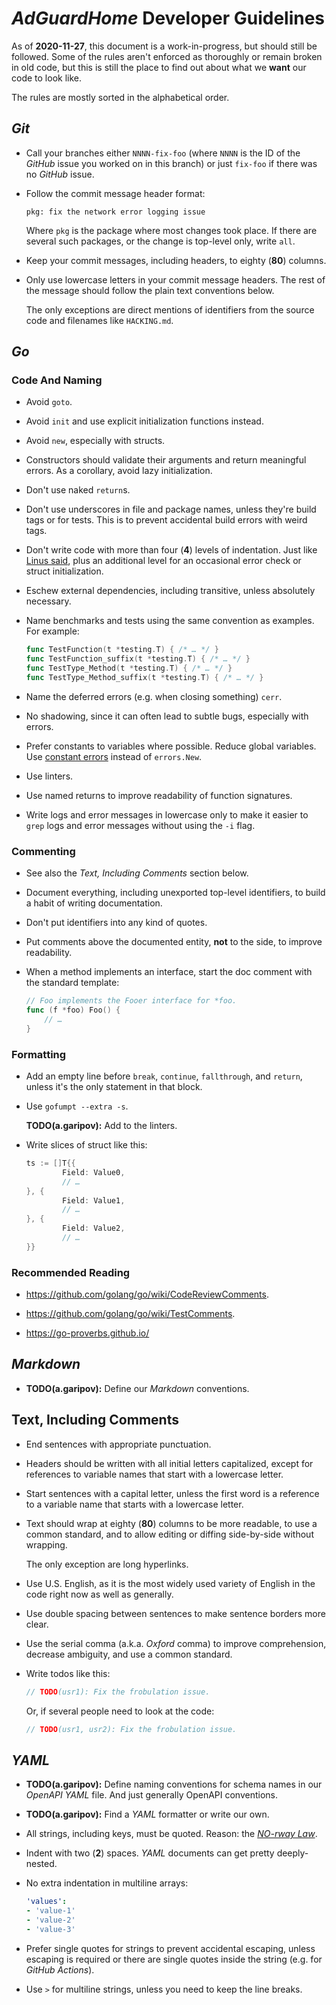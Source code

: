  #  *AdGuardHome* Developer Guidelines

As of **2020-11-27**, this document is a work-in-progress, but should still be
followed.  Some of the rules aren't enforced as thoroughly or remain broken in
old code, but this is still the place to find out about what we **want** our
code to look like.

The rules are mostly sorted in the alphabetical order.

##  *Git*

 *  Call your branches either `NNNN-fix-foo` (where `NNNN` is the ID of the
    *GitHub* issue you worked on in this branch) or just `fix-foo` if there was
    no *GitHub* issue.

 *  Follow the commit message header format:

    ```none
    pkg: fix the network error logging issue
    ```

    Where `pkg` is the package where most changes took place.  If there are
    several such packages, or the change is top-level only, write `all`.

 *  Keep your commit messages, including headers, to eighty (**80**) columns.

 *  Only use lowercase letters in your commit message headers.  The rest of the
    message should follow the plain text conventions below.

    The only exceptions are direct mentions of identifiers from the source code
    and filenames like `HACKING.md`.

##  *Go*

 ###  Code And Naming

 *  Avoid `goto`.

 *  Avoid `init` and use explicit initialization functions instead.

 *  Avoid `new`, especially with structs.

 *  Constructors should validate their arguments and return meaningful errors.
    As a corollary, avoid lazy initialization.

 *  Don't use naked `return`s.

 *  Don't use underscores in file and package names, unless they're build tags
    or for tests.  This is to prevent accidental build errors with weird tags.

 *  Don't write code with more than four (**4**) levels of indentation.  Just
    like [Linus said], plus an additional level for an occasional error check or
    struct initialization.

 *  Eschew external dependencies, including transitive, unless
    absolutely necessary.

 *  Name benchmarks and tests using the same convention as examples.  For
    example:

    ```go
    func TestFunction(t *testing.T) { /* … */ }
    func TestFunction_suffix(t *testing.T) { /* … */ }
    func TestType_Method(t *testing.T) { /* … */ }
    func TestType_Method_suffix(t *testing.T) { /* … */ }
    ```

 *  Name the deferred errors (e.g. when closing something) `cerr`.

 *  No shadowing, since it can often lead to subtle bugs, especially with
    errors.

 *  Prefer constants to variables where possible.  Reduce global variables.  Use
    [constant errors] instead of `errors.New`.

 *  Use linters.

 *  Use named returns to improve readability of function signatures.

 *  Write logs and error messages in lowercase only to make it easier to `grep`
    logs and error messages without using the `-i` flag.

[constant errors]: https://dave.cheney.net/2016/04/07/constant-errors
[Linus said]:      https://www.kernel.org/doc/html/v4.17/process/coding-style.html#indentation

 ###  Commenting

 *  See also the *Text, Including Comments* section below.

 *  Document everything, including unexported top-level identifiers, to build
    a habit of writing documentation.

 *  Don't put identifiers into any kind of quotes.

 *  Put comments above the documented entity, **not** to the side, to improve
    readability.

 *  When a method implements an interface, start the doc comment with the
    standard template:

    ```go
    // Foo implements the Fooer interface for *foo.
    func (f *foo) Foo() {
        // …
    }
    ```

 ###  Formatting

 *  Add an empty line before `break`, `continue`, `fallthrough`, and `return`,
    unless it's the only statement in that block.

 *  Use `gofumpt --extra -s`.

    **TODO(a.garipov):** Add to the linters.

 *  Write slices of struct like this:

    ```go
    ts := []T{{
            Field: Value0,
            // …
    }, {
            Field: Value1,
            // …
    }, {
            Field: Value2,
            // …
    }}
    ```

 ###  Recommended Reading

 *  <https://github.com/golang/go/wiki/CodeReviewComments>.

 *  <https://github.com/golang/go/wiki/TestComments>.

 *  <https://go-proverbs.github.io/>

##  *Markdown*

 *  **TODO(a.garipov):** Define our *Markdown* conventions.

##  Text, Including Comments

 *  End sentences with appropriate punctuation.

 *  Headers should be written with all initial letters capitalized, except for
    references to variable names that start with a lowercase letter.

 *  Start sentences with a capital letter, unless the first word is a reference
    to a variable name that starts with a lowercase letter.

 *  Text should wrap at eighty (**80**) columns to be more readable, to use
    a common standard, and to allow editing or diffing side-by-side without
    wrapping.

    The only exception are long hyperlinks.

 *  Use U.S. English, as it is the most widely used variety of English in the
    code right now as well as generally.

 *  Use double spacing between sentences to make sentence borders more clear.

 *  Use the serial comma (a.k.a. *Oxford* comma) to improve comprehension,
    decrease ambiguity, and use a common standard.

 *  Write todos like this:

    ```go
    // TODO(usr1): Fix the frobulation issue.
    ```

    Or, if several people need to look at the code:

    ```go
    // TODO(usr1, usr2): Fix the frobulation issue.
    ```

##  *YAML*

 *  **TODO(a.garipov):** Define naming conventions for schema names in our
    *OpenAPI* *YAML* file.  And just generally OpenAPI conventions.

 *  **TODO(a.garipov):** Find a *YAML* formatter or write our own.

 *  All strings, including keys, must be quoted.  Reason: the [*NO-rway Law*].

 *  Indent with two (**2**) spaces.  *YAML* documents can get pretty
    deeply-nested.

 *  No extra indentation in multiline arrays:

    ```yaml
    'values':
    - 'value-1'
    - 'value-2'
    - 'value-3'
    ```

 *  Prefer single quotes for strings to prevent accidental escaping, unless
    escaping is required or there are single quotes inside the string (e.g. for
    *GitHub Actions*).

 *  Use `>` for multiline strings, unless you need to keep the line breaks.

[*NO-rway Law*]: https://news.ycombinator.com/item?id=17359376
